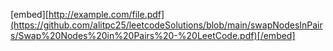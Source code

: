 [embed][http://example.com/file.pdf](https://github.com/alitpc25/leetcodeSolutions/blob/main/swapNodesInPairs/Swap%20Nodes%20in%20Pairs%20-%20LeetCode.pdf)[/embed]
